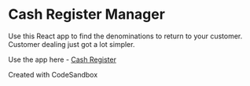 # Cash Register Manager   
Use this React app to find the denominations to return to your customer. Customer dealing just got a lot simpler.   

Use the app here - [Cash Register](https://ritiks-cash-manager.netlify.app/)   

Created with CodeSandbox
